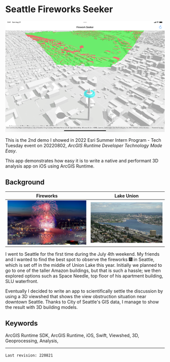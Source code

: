 # Seattle Fireworks Seeker

![demo](title.png)

This is the 2nd demo I showed in 2022 Esri Summer Intern Program - Tech Tuesday event on 20220802, *ArcGIS Runtime Developer Technology Made Easy*.

This app demonstrates how easy it is to write a native and performant 3D analysis app on iOS using ArcGIS Runtime.

## Background

|Fireworks|Lake Union|
|-|-|
|![Fireworks](1.webp)|![Lake Union](2.webp)|

I went to Seattle for the first time during the July 4th weekend. My friends and I wanted to find the best spot to observe the fireworks 🎆 in Seattle, which is set off in the middle of Union Lake this year. Initially we planned to go to one of the taller Amazon buildings, but that is such a hassle; we then explored options such as Space Needle, top floor of his apartment building, SLU waterfront.

Eventually I decided to write an app to scientifically settle the discussion by using a 3D viewshed that shows the view obstruction situation near downtown Seattle. Thanks to City of Seattle's GIS data, I manage to show the result with 3D building models.

## Keywords

ArcGIS Runtime SDK, ArcGIS Runtime, iOS, Swift, Viewshed, 3D, Geoprocessing, Analysis, 

---

```txt
Last revision: 220821
```
